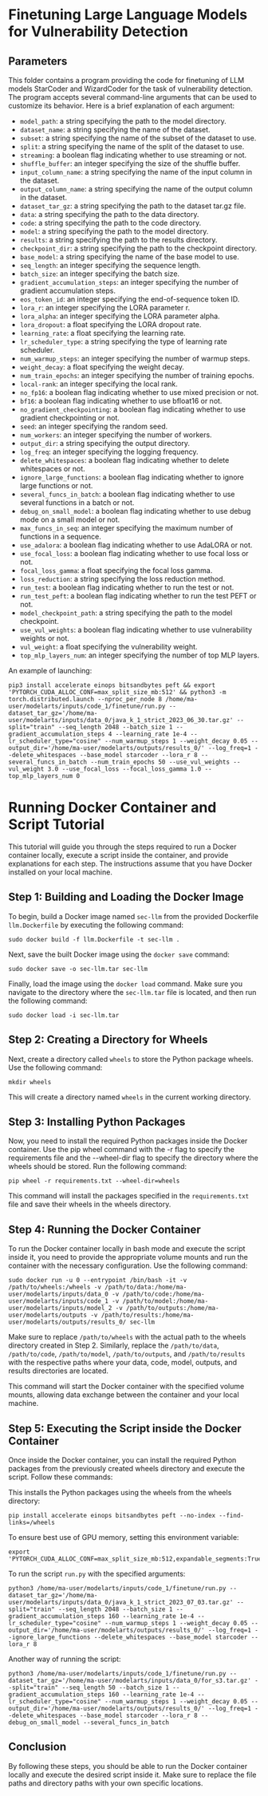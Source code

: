 # Finetuning Large Language Models for Vulnerability Detection

## Parameters

This folder contains a program providing the code for finetuning of LLM models StarCoder and WizardCoder for the task of vulnerability detection. The program accepts several command-line arguments that can be used to customize its behavior. Here is a brief explanation of each argument:

- `model_path`: a string specifying the path to the model directory.
- `dataset_name`: a string specifying the name of the dataset.
- `subset`: a string specifying the name of the subset of the dataset to use.
- `split`: a string specifying the name of the split of the dataset to use.
- `streaming`: a boolean flag indicating whether to use streaming or not.
- `shuffle_buffer`: an integer specifying the size of the shuffle buffer.
- `input_column_name`: a string specifying the name of the input column in the dataset.
- `output_column_name`: a string specifying the name of the output column in the dataset.
- `dataset_tar_gz`: a string specifying the path to the dataset tar.gz file.
- `data`: a string specifying the path to the data directory.
- `code`: a string specifying the path to the code directory.
- `model`: a string specifying the path to the model directory.
- `results`: a string specifying the path to the results directory.
- `checkpoint_dir`: a string specifying the path to the checkpoint directory.
- `base_model`: a string specifying the name of the base model to use.
- `seq_length`: an integer specifying the sequence length.
- `batch_size`: an integer specifying the batch size.
- `gradient_accumulation_steps`: an integer specifying the number of gradient accumulation steps.
- `eos_token_id`: an integer specifying the end-of-sequence token ID.
- `lora_r`: an integer specifying the LORA parameter r.
- `lora_alpha`: an integer specifying the LORA parameter alpha.
- `lora_dropout`: a float specifying the LORA dropout rate.
- `learning_rate`: a float specifying the learning rate.
- `lr_scheduler_type`: a string specifying the type of learning rate scheduler.
- `num_warmup_steps`: an integer specifying the number of warmup steps.
- `weight_decay`: a float specifying the weight decay.
- `num_train_epochs`: an integer specifying the number of training epochs.
- `local-rank`: an integer specifying the local rank.
- `no_fp16`: a boolean flag indicating whether to use mixed precision or not.
- `bf16`: a boolean flag indicating whether to use bfloat16 or not.
- `no_gradient_checkpointing`: a boolean flag indicating whether to use gradient checkpointing or not.
- `seed`: an integer specifying the random seed.
- `num_workers`: an integer specifying the number of workers.
- `output_dir`: a string specifying the output directory.
- `log_freq`: an integer specifying the logging frequency.
- `delete_whitespaces`: a boolean flag indicating whether to delete whitespaces or not.
- `ignore_large_functions`: a boolean flag indicating whether to ignore large functions or not.
- `several_funcs_in_batch`: a boolean flag indicating whether to use several functions in a batch or not.
- `debug_on_small_model`: a boolean flag indicating whether to use debug mode on a small model or not.
- `max_funcs_in_seq`: an integer specifying the maximum number of functions in a sequence.
- `use_adalora`: a boolean flag indicating whether to use AdaLORA or not.
- `use_focal_loss`: a boolean flag indicating whether to use focal loss or not.
- `focal_loss_gamma`: a float specifying the focal loss gamma.
- `loss_reduction`: a string specifying the loss reduction method.
- `run_test`: a boolean flag indicating whether to run the test or not.
- `run_test_peft`: a boolean flag indicating whether to run the test PEFT or not.
- `model_checkpoint_path`: a string specifying the path to the model checkpoint.
- `use_vul_weights`: a boolean flag indicating whether to use vulnerability weights or not.
- `vul_weight`: a float specifying the vulnerability weight.
- `top_mlp_layers_num`: an integer specifying the number of top MLP layers.

An example of launching:
```
pip3 install accelerate einops bitsandbytes peft && export 'PYTORCH_CUDA_ALLOC_CONF=max_split_size_mb:512' && python3 -m torch.distributed.launch --nproc_per_node 8 /home/ma-user/modelarts/inputs/code_1/finetune/run.py --dataset_tar_gz='/home/ma-user/modelarts/inputs/data_0/java_k_1_strict_2023_06_30.tar.gz' --split="train" --seq_length 2048 --batch_size 1 --gradient_accumulation_steps 4 --learning_rate 1e-4 --lr_scheduler_type="cosine" --num_warmup_steps 1 --weight_decay 0.05 --output_dir='/home/ma-user/modelarts/outputs/results_0/' --log_freq=1 --delete_whitespaces --base_model starcoder --lora_r 8 --several_funcs_in_batch --num_train_epochs 50 --use_vul_weights --vul_weight 3.0 --use_focal_loss --focal_loss_gamma 1.0 --top_mlp_layers_num 0
```


# Running Docker Container and Script Tutorial

This tutorial will guide you through the steps required to run a Docker container locally, execute a script inside the container, and provide explanations for each step. The instructions assume that you have Docker installed on your local machine.

## Step 1: Building and Loading the Docker Image

To begin, build a Docker image named `sec-llm` from the provided Dockerfile `llm.Dockerfile` by executing the following command:
```
sudo docker build -f llm.Dockerfile -t sec-llm .
```

Next, save the built Docker image using the `docker save` command:
```
sudo docker save -o sec-llm.tar sec-llm
```

Finally, load the image using the `docker load` command. Make sure you navigate to the directory where the `sec-llm.tar` file is located, and then run the following command:

```
sudo docker load -i sec-llm.tar
```

## Step 2: Creating a Directory for Wheels
Next, create a directory called `wheels` to store the Python package wheels. Use the following command:

```
mkdir wheels
```
This will create a directory named `wheels` in the current working directory.

## Step 3: Installing Python Packages

Now, you need to install the required Python packages inside the Docker container. Use the pip wheel command with the -r flag to specify the requirements file and the --wheel-dir flag to specify the directory where the wheels should be stored. Run the following command:

```
pip wheel -r requirements.txt --wheel-dir=wheels
```
This command will install the packages specified in the `requirements.txt` file and save their wheels in the wheels directory.

## Step 4: Running the Docker Container

To run the Docker container locally in bash mode and execute the script inside it, you need to provide the appropriate volume mounts and run the container with the necessary configuration. Use the following command:
```
sudo docker run -u 0 --entrypoint /bin/bash -it -v /path/to/wheels:/wheels -v /path/to/data:/home/ma-user/modelarts/inputs/data_0 -v /path/to/code:/home/ma-user/modelarts/inputs/code_1 -v /path/to/model:/home/ma-user/modelarts/inputs/model_2 -v /path/to/outputs:/home/ma-user/modelarts/outputs -v /path/to/results:/home/ma-user/modelarts/outputs/results_0/ sec-llm
```

Make sure to replace `/path/to/wheels` with the actual path to the wheels directory created in Step 2. Similarly, replace the `/path/to/data`, `/path/to/code`, `/path/to/model`, `/path/to/outputs`, and `/path/to/results` with the respective paths where your data, code, model, outputs, and results directories are located.

This command will start the Docker container with the specified volume mounts, allowing data exchange between the container and your local machine.

## Step 5: Executing the Script inside the Docker Container

Once inside the Docker container, you can install the required Python packages from the previously created wheels directory and execute the script. Follow these commands:

This installs the Python packages using the wheels from the wheels directory:
```
pip install accelerate einops bitsandbytes peft --no-index --find-links=/wheels
```
To ensure best use of GPU memory, setting this environment variable:
```
export 'PYTORCH_CUDA_ALLOC_CONF=max_split_size_mb:512,expandable_segments:True'
```
To run the script `run.py` with the specified arguments:
```
python3 /home/ma-user/modelarts/inputs/code_1/finetune/run.py --dataset_tar_gz='/home/ma-user/modelarts/inputs/data_0/java_k_1_strict_2023_07_03.tar.gz' --split="train" --seq_length 2048 --batch_size 1 --gradient_accumulation_steps 160 --learning_rate 1e-4 --lr_scheduler_type="cosine" --num_warmup_steps 1 --weight_decay 0.05 --output_dir='/home/ma-user/modelarts/outputs/results_0/' --log_freq=1 --ignore_large_functions --delete_whitespaces --base_model starcoder --lora_r 8
```

Another way of running the script:
```
python3 /home/ma-user/modelarts/inputs/code_1/finetune/run.py --dataset_tar_gz='/home/ma-user/modelarts/inputs/data_0/for_s3.tar.gz' --split="train" --seq_length 50 --batch_size 1 --gradient_accumulation_steps 160 --learning_rate 1e-4 --lr_scheduler_type="cosine" --num_warmup_steps 1 --weight_decay 0.05 --output_dir='/home/ma-user/modelarts/outputs/results_0/' --log_freq=1 --delete_whitespaces --base_model starcoder --lora_r 8 --debug_on_small_model --several_funcs_in_batch
```

## Conclusion

By following these steps, you should be able to run the Docker container locally and execute the desired script inside it. Make sure to replace the file paths and directory paths with your own specific locations.